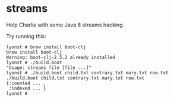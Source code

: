 # streams

Help Charlie with some Java 8 streams hacking.

Try running this:

    lyonst # brew install boot-clj
    brew install boot-clj
    Warning: boot-clj-2.5.2 already installed
    lyonst # ./build.boot
    "Usage: streams file [file ...]"
    lyonst # ./build.boot child.txt contrary.txt mary.txt row.txt
    ./build.boot child.txt contrary.txt mary.txt row.txt
    {:counted ... ,
     :indexed ... }
    lyonst #
